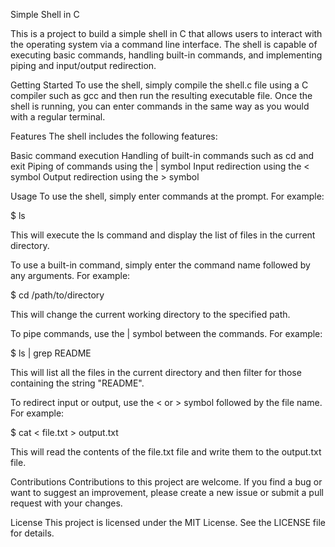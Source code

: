 Simple Shell in C


This is a project to build a simple shell in C that allows users to interact with the operating system via a command line interface. The shell is capable of executing basic commands, handling built-in commands, and implementing piping and input/output redirection.

Getting Started
To use the shell, simply compile the shell.c file using a C compiler such as gcc and then run the resulting executable file. Once the shell is running, you can enter commands in the same way as you would with a regular terminal.

Features
The shell includes the following features:

Basic command execution
Handling of built-in commands such as cd and exit
Piping of commands using the | symbol
Input redirection using the < symbol
Output redirection using the > symbol

Usage
To use the shell, simply enter commands at the prompt. For example:

$ ls

This will execute the ls command and display the list of files in the current directory.

To use a built-in command, simply enter the command name followed by any arguments. For example:

$ cd /path/to/directory

This will change the current working directory to the specified path.

To pipe commands, use the | symbol between the commands. For example:

$ ls | grep README

This will list all the files in the current directory and then filter for those containing the string "README".

To redirect input or output, use the < or > symbol followed by the file name. For example:

$ cat < file.txt > output.txt


This will read the contents of the file.txt file and write them to the output.txt file.

Contributions
Contributions to this project are welcome. If you find a bug or want to suggest an improvement, please create a new issue or submit a pull request with your changes.

License
This project is licensed under the MIT License. See the LICENSE file for details.

